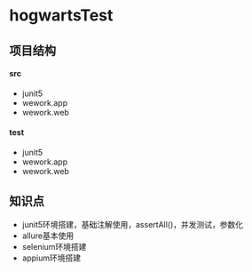 # hogwartsTest

## 项目结构

#### src

-  junit5
-  wework.app
-  wework.web
#### test

-  junit5
-  wework.app
-  wework.web

## 知识点

- junit5环境搭建，基础注解使用，assertAll()，并发测试，参数化
- allure基本使用
- selenium环境搭建
- appium环境搭建

